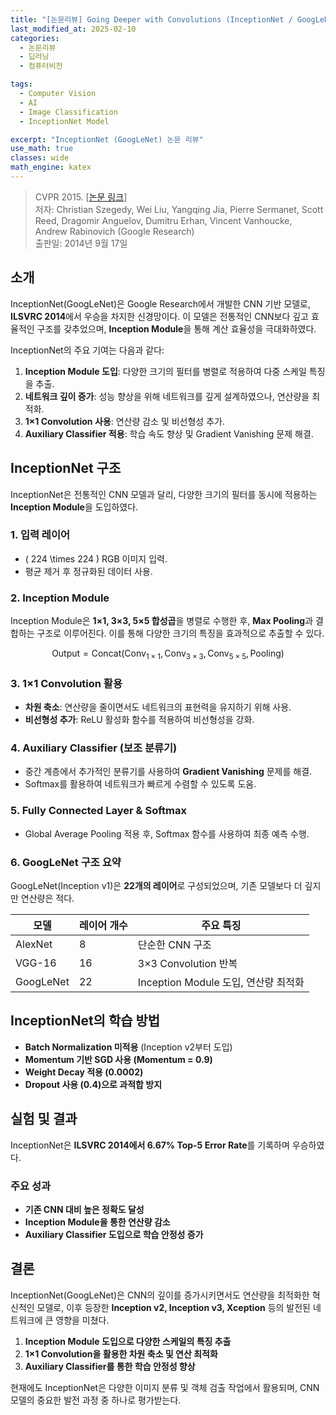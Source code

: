 ```yaml
---
title: "[논문리뷰] Going Deeper with Convolutions (InceptionNet / GoogLeNet)"
last_modified_at: 2025-02-10
categories:
  - 논문리뷰
  - 딥러닝
  - 컴퓨터비전

tags:
  - Computer Vision
  - AI
  - Image Classification
  - InceptionNet Model

excerpt: "InceptionNet (GoogLeNet) 논문 리뷰"
use_math: true
classes: wide
math_engine: katex
---
```


> CVPR 2015. [[논문 링크](https://arxiv.org/abs/1409.4842)]  
> 저자: Christian Szegedy, Wei Liu, Yangqing Jia, Pierre Sermanet, Scott Reed, Dragomir Anguelov, Dumitru Erhan, Vincent Vanhoucke, Andrew Rabinovich (Google Research)  
> 출판일: 2014년 9월 17일

## 소개

InceptionNet(GoogLeNet)은 Google Research에서 개발한 CNN 기반 모델로, **ILSVRC 2014**에서 우승을 차지한 신경망이다. 이 모델은 전통적인 CNN보다 깊고 효율적인 구조를 갖추었으며, **Inception Module**을 통해 계산 효율성을 극대화하였다.

InceptionNet의 주요 기여는 다음과 같다:
1. **Inception Module 도입**: 다양한 크기의 필터를 병렬로 적용하여 다중 스케일 특징을 추출.
2. **네트워크 깊이 증가**: 성능 향상을 위해 네트워크를 깊게 설계하였으나, 연산량을 최적화.
3. **1×1 Convolution 사용**: 연산량 감소 및 비선형성 추가.
4. **Auxiliary Classifier 적용**: 학습 속도 향상 및 Gradient Vanishing 문제 해결.

## InceptionNet 구조

InceptionNet은 전통적인 CNN 모델과 달리, 다양한 크기의 필터를 동시에 적용하는 **Inception Module**을 도입하였다.

### 1. 입력 레이어
- \( 224 \times 224 \) RGB 이미지 입력.
- 평균 제거 후 정규화된 데이터 사용.

### 2. Inception Module
Inception Module은 **1×1, 3×3, 5×5 합성곱**을 병렬로 수행한 후, **Max Pooling**과 결합하는 구조로 이루어진다. 이를 통해 다양한 크기의 특징을 효과적으로 추출할 수 있다.

$$
\text{Output} = \text{Concat} \Big( \text{Conv}_{1\times1}, \text{Conv}_{3\times3}, \text{Conv}_{5\times5}, \text{Pooling} \Big)
$$

### 3. 1×1 Convolution 활용
- **차원 축소**: 연산량을 줄이면서도 네트워크의 표현력을 유지하기 위해 사용.
- **비선형성 추가**: ReLU 활성화 함수를 적용하여 비선형성을 강화.

### 4. Auxiliary Classifier (보조 분류기)
- 중간 계층에서 추가적인 분류기를 사용하여 **Gradient Vanishing** 문제를 해결.
- Softmax를 활용하여 네트워크가 빠르게 수렴할 수 있도록 도움.

### 5. Fully Connected Layer & Softmax
- Global Average Pooling 적용 후, Softmax 함수를 사용하여 최종 예측 수행.

### 6. GoogLeNet 구조 요약
GoogLeNet(Inception v1)은 **22개의 레이어**로 구성되었으며, 기존 모델보다 더 깊지만 연산량은 적다.

| 모델 | 레이어 개수 | 주요 특징 |
|------|------------|-------------|
| AlexNet | 8 | 단순한 CNN 구조 |
| VGG-16 | 16 | 3×3 Convolution 반복 |
| GoogLeNet | 22 | Inception Module 도입, 연산량 최적화 |

## InceptionNet의 학습 방법

- **Batch Normalization 미적용** (Inception v2부터 도입)
- **Momentum 기반 SGD 사용 (Momentum = 0.9)**
- **Weight Decay 적용 (0.0002)**
- **Dropout 사용 (0.4)으로 과적합 방지**

## 실험 및 결과

InceptionNet은 **ILSVRC 2014에서 6.67% Top-5 Error Rate**를 기록하며 우승하였다.

### 주요 성과
- **기존 CNN 대비 높은 정확도 달성**
- **Inception Module을 통한 연산량 감소**
- **Auxiliary Classifier 도입으로 학습 안정성 증가**

## 결론

InceptionNet(GoogLeNet)은 CNN의 깊이를 증가시키면서도 연산량을 최적화한 혁신적인 모델로, 이후 등장한 **Inception v2, Inception v3, Xception** 등의 발전된 네트워크에 큰 영향을 미쳤다.

1. **Inception Module 도입으로 다양한 스케일의 특징 추출**
2. **1×1 Convolution을 활용한 차원 축소 및 연산 최적화**
3. **Auxiliary Classifier를 통한 학습 안정성 향상**

현재에도 InceptionNet은 다양한 이미지 분류 및 객체 검출 작업에서 활용되며, CNN 모델의 중요한 발전 과정 중 하나로 평가받는다.

